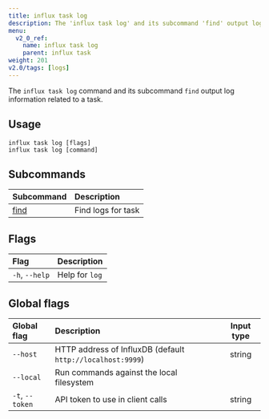 ```yaml
---
title: influx task log
description: The 'influx task log' and its subcommand 'find' output log information related related to a task.
menu:
  v2_0_ref:
    name: influx task log
    parent: influx task
weight: 201
v2.0/tags: [logs]
---
```


The `influx task log` command and its subcommand `find` output log information related to a task.

## Usage
```
influx task log [flags]
influx task log [command]
```

## Subcommands
| Subcommand                                       | Description        |
|:----------                                       |:-----------        |
| [find](/v2.0/reference/cli/influx/task/log/find) | Find logs for task |

## Flags
| Flag           | Description    |
|:----           |:-----------    |
| `-h`, `--help` | Help for `log` |

## Global flags
| Global flag     | Description                                                | Input type |
|:-----------     |:-----------                                                |:----------:|
| `--host`        | HTTP address of InfluxDB (default `http://localhost:9999`) | string     |
| `--local`       | Run commands against the local filesystem                  |            |
| `-t`, `--token` | API token to use in client calls                           | string     |
